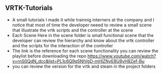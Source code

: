 ## VRTK-Tutorials 
 * A small tutorials I made it while trainnig interners at the company and I notice that most of time the developer neeed to review a small scene that illustrate the vrtk scripts  and the controller at the scene
 * Each Scene Here in the scene folder is small functional scene that the developer can review the hierarchy and know about the vrtk controller and the scripts for the interaction of the controller 
 * The link is the reference for each scene functionality you can review the playlist before downloading the repo https://www.youtube.com/watch?v=rnS0QdN_dcc&list=PL1c6Q9q5NIVgD-mHlZNyE8U8yH8Zef-Bu
 * you can review the version for the vrtk and steam in the project folders
